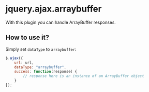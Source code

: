 # jquery.ajax.arraybuffer
With this plugin you can handle ArrayBuffer responses.

How to use it?
--------------
Simply set `dataType` to `arraybuffer`:
```javascript
$.ajax({
    url: url,
    dataType: "arraybuffer",
    success: function(response) {
        // response here is an instance of an ArrayBuffer object
    }
});
```
